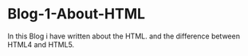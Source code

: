 # Blog-1-About-HTML
In this Blog i have written about the HTML. and the difference between HTML4 and HTML5.
